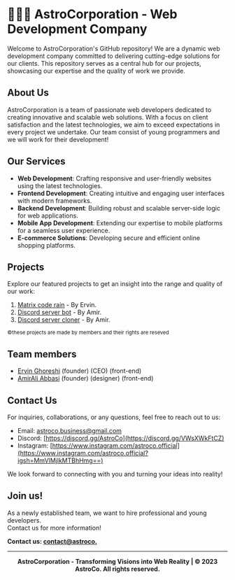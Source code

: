 # 👨🏽‍🚀 AstroCorporation - Web Development Company

Welcome to AstroCorporation's GitHub repository! We are a dynamic web development company committed to delivering cutting-edge solutions for our clients. This repository serves as a central hub for our projects, showcasing our expertise and the quality of work we provide.

## About Us

AstroCorporation is a team of passionate web developers dedicated to creating innovative and scalable web solutions. With a focus on client satisfaction and the latest technologies, we aim to exceed expectations in every project we undertake.
Our team consist of young programmers and we will work for their development!

## Our Services

- **Web Development**: Crafting responsive and user-friendly websites using the latest technologies.
- **Frontend Development**: Creating intuitive and engaging user interfaces with modern frameworks.
- **Backend Development**: Building robust and scalable server-side logic for web applications.
- **Mobile App Development**: Extending our expertise to mobile platforms for a seamless user experience.
- **E-commerce Solutions**: Developing secure and efficient online shopping platforms.

## Projects

Explore our featured projects to get an insight into the range and quality of our work:

1. [Matrix code rain](https://github.com/ErvinGh88/Matrix-Code-Rain) - By Ervin.
2. [Discord server bot](https://github.com/AmirAliAbbasi/Persian-Bot) - By Amir.
3. [Discord server cloner](https://github.com/AmirAliAbbasi/Persian-Cloner) - By Amir.

<sub>&copy;these projects are made by members and their rights are reseved
## Team members</sub>

- [Ervin Ghoreshi](https://github.com/ErvinGh88) (founder) (CEO) (front-end)
- [AmirAli Abbasi](https://github.com/AmirAliAbbasi) (founder) (designer) (front-end)

## Contact Us

For inquiries, collaborations, or any questions, feel free to reach out to us:

- Email: [astroco.business@gmail.com](https://mail.google.com/mail/u/0/#search/in%3Asent+astroco.business%40gmail.com?compose=jrjtXMmZJSJmqVbtBSJmfXrmWckqVJfGdrWZQNTNlBcdVkxCKDvVvHjvktlwKxtxmkspLXfk)
- Discord: [https://discord.gg/AstroCo](https://discord.gg/VWsXWkFtCZ)
- Instagram: [https://www.instagram.com/astroco.official](https://www.instagram.com/astroco.official?igsh=MmVlMjlkMTBhHmg==)

We look forward to connecting with you and turning your ideas into reality!

## Join us!

As a newly established team, we want to hire professional and young developers.<br>
Contact us for more information!


**Contact us: [contact@astroco.](https://mail.google.com/mail/u/0/#search/in%3Asent+astroco.business%40gmail.com?compose=jrjtXMmZJSJmqVbtBSJmfXrmWckqVJfGdrWZQNTNlBcdVkxCKDvVvHjvktlwKxtxmkspLXfk)**

---
<section align="center">
<b>AstroCorporation - Transforming Visions into Web Reality | &copy; 2023 AstroCo. All rights reserved.</b>
</section>
